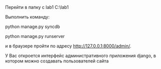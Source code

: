 Перейти в папку с lab1 C:\lab1

Выполнить команду: 

python manage.py syncdb

python manage.py runserver

и в браузере пройти по адресу http://127.0.0.1:8000/admin/.

У Вас откроется интерфейс административного приложения django, в котором можно создавать пользователей сайта

